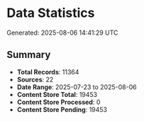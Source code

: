 # Data Statistics

Generated: 2025-08-06 14:41:29 UTC

## Summary

- **Total Records**: 11364
- **Sources**: 22
- **Date Range**: 2025-07-23 to 2025-08-06
- **Content Store Total**: 19453
- **Content Store Processed**: 0
- **Content Store Pending**: 19453
